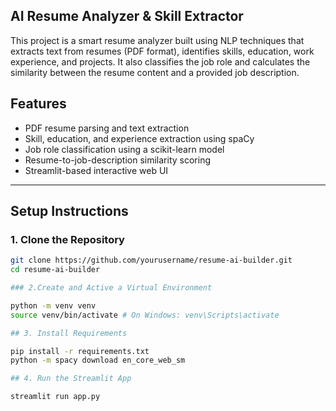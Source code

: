 ## AI Resume Analyzer & Skill Extractor

This project is a smart resume analyzer built using NLP techniques that extracts text from resumes (PDF format), identifies skills, education, work experience, and projects. It also classifies the job role and calculates the similarity between the resume content and a provided job description.

## Features

- PDF resume parsing and text extraction
- Skill, education, and experience extraction using spaCy
- Job role classification using a scikit-learn model
- Resume-to-job-description similarity scoring
- Streamlit-based interactive web UI

---

## Setup Instructions

### 1. Clone the Repository
```bash
git clone https://github.com/yourusername/resume-ai-builder.git
cd resume-ai-builder

### 2.Create and Active a Virtual Environment

python -m venv venv
source venv/bin/activate # On Windows: venv\Scripts\activate

## 3. Install Requirements

pip install -r requirements.txt
python -m spacy download en_core_web_sm

## 4. Run the Streamlit App

streamlit run app.py
